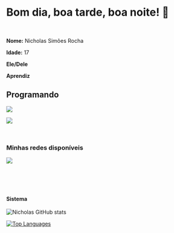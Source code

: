 <h1> <bold>Bom dia, boa tarde, boa noite! 👀</bold></h1>
<br>
<p><b>Nome:</b> Nicholas Simões Rocha</p>
<p><b>Idade:</b> 17</p>
<p><b>Ele/Dele</b></p>
<p><b>Aprendiz</b></p>
<h2> Programando </h2>

<p><img src="https://img.shields.io/badge/HTML5-E34F26?style=for-the-badge&logo=html5&logoColor=white"></p>

<p><img src="https://img.shields.io/badge/CSS3-1572B6?style=for-the-badge&logo=css3&logoColor=white"></p>
<br>
<h3>Minhas redes disponíveis</h3>
</p><a href=https://www.instagram.com/nicholas_simoes123/><img src="https://img.shields.io/badge/Instagram-E4405F?style=for-the-badge&logo=instagram&logoColor=white"> </a></p>
<br>
<br>
<br>
<h4>Sistema</h4>

![Nicholas GitHub stats](https://github-readme-stats.vercel.app/api?username=SimonTheAnimator23&theme=shadow_red&show_icons=true)

[![Top Languages](https://github-readme-stats.vercel.app/api/top-langs/?username=SimonTheAnimator23&theme=shadow_red)](https://github.com/anuraghazra/github-readme-stats&)

